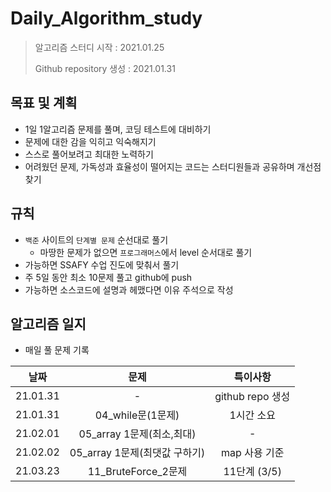 # Daily_Algorithm_study

> 알고리즘 스터디 시작 : 2021.01.25
>
> Github repository 생성 : 2021.01.31



## 목표 및 계획

- 1일 1알고리즘 문제를 풀며, 코딩 테스트에 대비하기
- 문제에 대한 감을 익히고 익숙해지기
- 스스로 풀어보려고 최대한 노력하기
- 어려웠던 문제, 가독성과 효율성이 떨어지는 코드는 스터디원들과 공유하며 개선점 찾기



## 규칙

- `백준` 사이트의 `단계별 문제` 순선대로 풀기
  - 마땅한 문제가 없으면 `프로그래머스`에서 level 순서대로 풀기
- 가능하면 SSAFY 수업 진도에 맞춰서 풀기
- 주 5일 동안 최소 10문제 풀고 github에 push
- 가능하면 소스코드에 설명과 헤맸다면 이유 주석으로 작성



## 알고리즘 일지

- 매일 풀 문제 기록

|   날짜   |             문제              |     특이사항     |
| :------: | :---------------------------: | :--------------: |
| 21.01.31 |               -               | github repo 생성 |
| 21.01.31 |       04_while문(1문제)       |    1시간 소요    |
| 21.02.01 |   05_array 1문제(최소,최대)   |        -         |
| 21.02.02 | 05_array 1문제(최댓값 구하기) |  map 사용 기준   |
| 21.03.23 |      11_BruteForce_2문제      |   11단계 (3/5)   |



